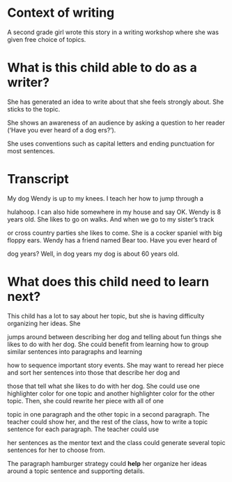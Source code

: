 # Context of writing

A second grade girl wrote this story in a writing workshop where she was given free choice of topics.

# What is this child able to do as a writer?

She has generated an idea to write about that she feels strongly about. She sticks to the topic.

She shows an awareness of an audience by asking a question to her reader (‘Have you ever heard of a dog ers?’).

She uses conventions such as capital letters and ending punctuation for most sentences.

# Transcript

My dog Wendy is up to my knees. I teach her how to jump through a

hulahoop. I can also hide somewhere in my house and say OK. Wendy is 8 years old. She likes to go on walks. And when we go to my sister’s track

or cross country parties she likes to come. She is a cocker spaniel with big floppy ears. Wendy has a friend named Bear too. Have you ever heard of

dog years? Well, in dog years my dog is about 60 years old.

# What does this child need to learn next?

This child has a lot to say about her topic, but she is having difficulty organizing her ideas. She

jumps around between describing her dog and telling about fun things she likes to do with her dog. She could benefit from learning how to group similar sentences into paragraphs and learning

how to sequence important story events. She may want to reread her piece and sort her sentences into those that describe her dog and

those that tell what she likes to do with her dog. She could use one highlighter color for one topic and another highlighter color for the other topic. Then, she could rewrite her piece with all of one

topic in one paragraph and the other topic in a second paragraph. The teacher could show her, and the rest of the class, how to write a topic sentence for each paragraph. The teacher could use

her sentences as the mentor text and the class could generate several topic sentences for her to choose from.

The paragraph hamburger strategy could **help** her organize her ideas around a topic sentence and supporting details.
